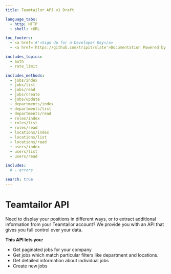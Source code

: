 ```yaml
---
title: Teamtailor API v1 Draft

language_tabs:
  - http: HTTP
  - shell: cURL

toc_footers:
  - <a href='#'>Sign Up for a Developer Key</a>
  - <a href='https://github.com/tripit/slate'>Documentation Powered by Slate</a>

includes_topics:
  - auth
  - rate_limit

includes_methods:
  - jobs/index
  - jobs/list
  - jobs/read
  - jobs/create
  - jobs/update
  - departments/index
  - departments/list
  - departments/read
  - roles/index
  - roles/list
  - roles/read
  - locations/index
  - locations/list
  - locations/read
  - users/index
  - users/list
  - users/read

includes:
  # - errors

search: true
---
```


# Teamtailor API
Need to display your positions in different ways, or to extract additional information from your Teamtailor account? We provide you with an API that gives you full control over your data.

**This API lets you:**

* Get paginated jobs for your company
* Get jobs which match particular filters like department and locations.
* Get detailed information about individual jobs
* Create new jobs
